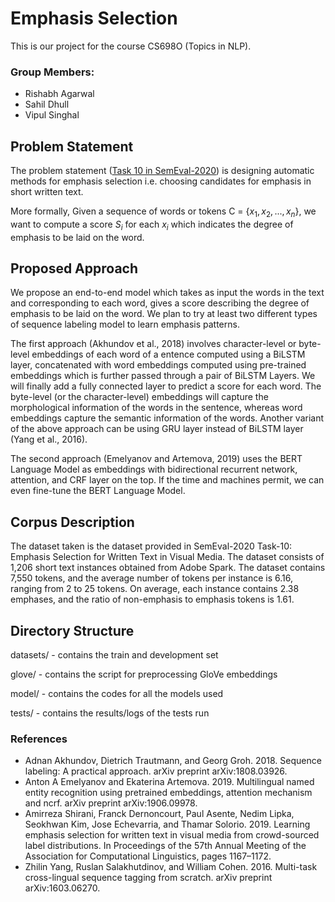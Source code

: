 # Emphasis Selection

This is our project for the course CS698O (Topics in NLP).

### Group Members:
- Rishabh Agarwal
- Sahil Dhull
- Vipul Singhal

## Problem Statement
The problem statement ([Task 10 in SemEval-2020](https://competitions.codalab.org/competitions/20815)) is designing automatic methods for emphasis selection i.e. choosing candidates for emphasis in short written text.

More formally,
Given a sequence of words or tokens C = $`\{ x_1, x_2, ..., x_n \}`$, we want to compute a score $`S_i`$ for each $`x_i`$ which indicates the degree of emphasis to be laid on the word.

## Proposed Approach
We propose an end-to-end model which takes as input the words in the text and corresponding to each word, gives a score describing the degree of emphasis to be laid on the word. We plan to try at least two different types of sequence labeling model to learn emphasis patterns.

The first approach (Akhundov et al., 2018) involves character-level or byte-level embeddings of each word of a entence computed using a BiLSTM layer, concatenated with word embeddings computed using pre-trained embeddings which is further passed through a pair of BiLSTM Layers.
We will finally add a fully connected layer to predict a score for each word. The byte-level (or the character-level) embeddings will capture the morphological information of the words in the sentence, whereas word embeddings capture the semantic information of the words. Another variant of the above approach can be using GRU layer instead of BiLSTM layer (Yang et al., 2016).

The second approach (Emelyanov and Artemova, 2019) uses the BERT Language Model as embeddings with bidirectional recurrent network, attention, and CRF layer on the top. If the time and machines permit, we can even fine-tune the BERT Language Model.

## Corpus Description
The dataset taken is the dataset provided in SemEval-2020 Task-10: Emphasis Selection for Written Text in Visual Media. The dataset consists of 1,206 short text instances obtained from Adobe Spark. The dataset contains 7,550 tokens, and the average number of tokens per instance is 6.16, ranging from 2 to 25 tokens. On average, each instance contains 2.38 emphases, and the ratio of non-emphasis to emphasis tokens is 1.61.

## Directory Structure
datasets/ - contains the train and development set

glove/ - contains the script for preprocessing GloVe embeddings

model/ - contains the codes for all the models used

tests/ - contains the results/logs of the tests run

### References
- Adnan Akhundov, Dietrich Trautmann, and Georg Groh. 2018. Sequence labeling: A practical approach. arXiv preprint arXiv:1808.03926.
- Anton A Emelyanov and Ekaterina Artemova. 2019. Multilingual named entity recognition using pretrained embeddings, attention mechanism and ncrf. arXiv preprint arXiv:1906.09978.
- Amirreza Shirani, Franck Dernoncourt, Paul Asente, Nedim Lipka, Seokhwan Kim, Jose Echevarria, and Thamar Solorio. 2019. Learning emphasis selection for written text in visual media from crowd-sourced label distributions. In Proceedings of the 57th Annual Meeting of the Association for Computational Linguistics, pages 1167–1172.
- Zhilin Yang, Ruslan Salakhutdinov, and William Cohen. 2016. Multi-task cross-lingual sequence tagging from scratch. arXiv preprint arXiv:1603.06270.